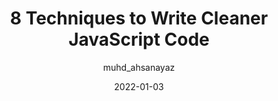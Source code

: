 ---
author: muhd_ahsanayaz
date: 2022-01-03
publisher: thepracticaldev
tags:
  - javascript
target_url: https://dev.to/codewithahsan/8-techniques-to-write-cleaner-javascript-code-369e
title: 8 Techniques to Write Cleaner JavaScript Code
---